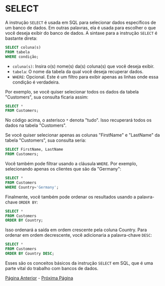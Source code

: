 # SELECT

A instrução `SELECT` é usada em SQL para selecionar dados específicos de um banco de dados. Em outras palavras, ela é usada para escolher o que você deseja exibir do banco de dados. A sintaxe para a instrução `SELECT` é bastante direta:

```sql
SELECT coluna(s)
FROM tabela
WHERE condição;
```

- `coluna(s)`: Insira o(s) nome(s) da(s) coluna(s) que você deseja exibir.
- `tabela`: O nome da tabela da qual você deseja recuperar dados.
- `WHERE`: Opcional. Este é um filtro para exibir apenas as linhas onde essa condição é verdadeira.

Por exemplo, se você quiser selecionar todos os dados da tabela "Customers", sua consulta ficaria assim:

```sql
SELECT *
FROM Customers;
```

No código acima, o asterisco `*` denota "tudo". Isso recuperará todos os dados na tabela "Customers".

Se você quiser selecionar apenas as colunas "FirstName" e "LastName" da tabela "Customers", sua consulta seria:

```sql
SELECT FirstName, LastName
FROM Customers;
```

Você também pode filtrar usando a cláusula `WHERE`. Por exemplo, selecionando apenas os clientes que são da "Germany":

```sql
SELECT *
FROM Customers
WHERE Country='Germany';
```

Finalmente, você também pode ordenar os resultados usando a palavra-chave `ORDER BY`:

```sql
SELECT *
FROM Customers
ORDER BY Country;
```

Isso ordenará a saída em ordem crescente pela coluna Country. Para ordenar em ordem decrescente, você adicionaria a palavra-chave `DESC`:

```sql
SELECT *
FROM Customers
ORDER BY Country DESC;
```

Esses são os conceitos básicos da instrução `SELECT` em SQL, que é uma parte vital do trabalho com bancos de dados.

[Página Anterior](../README.md) - [Próxima Página](../insert/README.md)